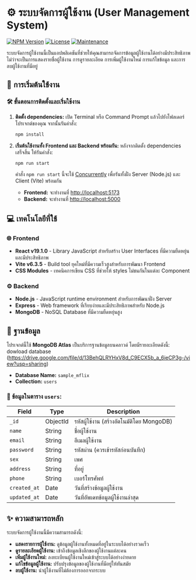 # ⚙️ ระบบจัดการผู้ใช้งาน (User Management System)

[![NPM Version](https://img.shields.io/npm/v/your-package-name)](https://www.npmjs.com/package/your-package-name)
[![License](https://img.shields.io/badge/License-MIT-yellow.svg)](https://opensource.org/licenses/MIT)
[![Maintenance](https://img.shields.io/badge/Maintained-yes-green.svg)](https://github.com/your-username/your-repo-name/graphs/commit-activity)

ระบบจัดการผู้ใช้งานนี้เป็นแอปพลิเคชันที่ช่วยให้คุณสามารถจัดการข้อมูลผู้ใช้งานได้อย่างมีประสิทธิภาพ ไม่ว่าจะเป็นการแสดงรายชื่อผู้ใช้งาน การดูรายละเอียด การเพิ่มผู้ใช้งานใหม่ การแก้ไขข้อมูล และการลบผู้ใช้งานที่มีอยู่

## 🚀 การเริ่มต้นใช้งาน

### 🛠️ ขั้นตอนการติดตั้งและเริ่มใช้งาน

1.  **ติดตั้ง dependencies:**
    เปิด Terminal หรือ Command Prompt แล้วไปยังโฟลเดอร์โปรเจกต์ของคุณ จากนั้นรันคำสั่ง:
    ```bash
    npm install
    ```

2.  **เริ่มต้นใช้งานทั้ง Frontend และ Backend พร้อมกัน:**
    หลังจากติดตั้ง dependencies เสร็จสิ้น ให้รันคำสั่ง:
    ```bash
    npm run start
    ```
    คำสั่ง `npm run start` นี้จะใช้ [Concurrently](https://www.npmjs.com/package/concurrently) เพื่อรันทั้งฝั่ง Server (Node.js) และ Client (Vite) พร้อมกัน

    * **Frontend:** จะทำงานที่ [http://localhost:5173](http://localhost:5173)
    * **Backend:** จะทำงานที่ [http://localhost:5000](http://localhost:5000)

## 💻 เทคโนโลยีที่ใช้

### 🌐 Frontend

* **React v19.1.0** - Library JavaScript สำหรับสร้าง User Interfaces ที่มีความยืดหยุ่นและมีประสิทธิภาพ
* **Vite v6.3.5** - Build tool ยุคใหม่ที่มีความเร็วสูงสำหรับการพัฒนา Frontend
* **CSS Modules** - เทคนิคการเขียน CSS ที่ช่วยให้ styles ไม่ชนกันในแต่ละ Component

### ⚙️ Backend

* **Node.js** - JavaScript runtime environment สำหรับการพัฒนาฝั่ง Server
* **Express** - Web framework ที่เรียบง่ายและมีประสิทธิภาพสำหรับ Node.js
* **MongoDB** - NoSQL Database ที่มีความยืดหยุ่นสูง

## 💾 ฐานข้อมูล

โปรเจกต์นี้ใช้ **MongoDB Atlas** เป็นบริการฐานข้อมูลบนคลาวด์ โดยมีรายละเอียดดังนี้:
dowload database (https://drive.google.com/file/d/13BehQLRYHxV8d_C9ECX5b_a_6ieCP3g-/view?usp=sharing)

* **Database Name:** `sample_mflix`
* **Collection:** `users`

### 📄 ข้อมูลในตาราง `users`:

| Field        | Type     | Description                                  |
| ------------ | -------- | -------------------------------------------- |
| `_id`        | ObjectId | รหัสผู้ใช้งาน (สร้างอัตโนมัติโดย MongoDB)   |
| `name`       | String   | ชื่อผู้ใช้งาน                                |
| `email`      | String   | อีเมลผู้ใช้งาน                               |
| `password`   | String   | รหัสผ่าน (ควรเข้ารหัสก่อนบันทึก)            |
| `sex`        | String   | เพศ                                          |
| `address`    | String   | ที่อยู่                                        |
| `phone`      | String   | เบอร์โทรศัพท์                                |
| `created_at` | Date     | วันที่สร้างข้อมูลผู้ใช้งาน                   |
| `updated_at` | Date     | วันที่อัพเดทข้อมูลผู้ใช้งานล่าสุด             |



## ✨ ความสามารถหลัก

ระบบจัดการผู้ใช้งานนี้มีความสามารถดังนี้:

* **แสดงรายการผู้ใช้งาน:** ดูข้อมูลผู้ใช้งานทั้งหมดที่อยู่ในระบบได้อย่างรวดเร็ว
* **ดูรายละเอียดผู้ใช้งาน:** เข้าถึงข้อมูลเชิงลึกของผู้ใช้งานแต่ละคน
* **เพิ่มผู้ใช้งานใหม่:** ลงทะเบียนผู้ใช้งานใหม่เข้าสู่ระบบได้อย่างง่ายดาย
* **แก้ไขข้อมูลผู้ใช้งาน:** ปรับปรุงข้อมูลของผู้ใช้งานที่มีอยู่ให้ทันสมัย
* **ลบผู้ใช้งาน:** นำผู้ใช้งานที่ไม่ต้องการออกจากระบบ



